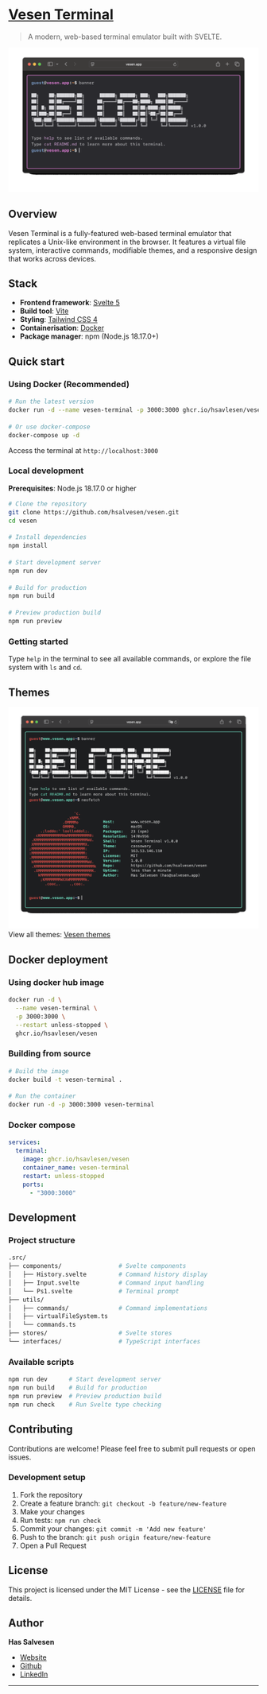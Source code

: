 # [Vesen Terminal](https://www.vesen.app)

> A modern, web-based terminal emulator built with SVELTE.

![banner](/docs/themes/banner.gif)
## Overview

Vesen Terminal is a fully-featured web-based terminal emulator that replicates a Unix-like environment in the browser. It features a virtual file system, interactive commands, modifiable themes, and a responsive design that works across devices.


## Stack

- **Frontend framework**: [Svelte 5](https://svelte.dev/)
- **Build tool**: [Vite](https://vitejs.dev/)
- **Styling**: [Tailwind CSS 4](https://tailwindcss.com/)
- **Containerisation**: [Docker](https://docker.com/)
- **Package manager**: npm (Node.js 18.17.0+)

## Quick start

### Using Docker (Recommended)

```bash
# Run the latest version
docker run -d --name vesen-terminal -p 3000:3000 ghcr.io/hsavlesen/vesen

# Or use docker-compose
docker-compose up -d
```

Access the terminal at `http://localhost:3000`

### Local development

**Prerequisites**: Node.js 18.17.0 or higher

```bash
# Clone the repository
git clone https://github.com/hsalvesen/vesen.git
cd vesen

# Install dependencies
npm install

# Start development server
npm run dev

# Build for production
npm run build

# Preview production build
npm run preview
```

### Getting started
Type `help` in the terminal to see all available commands, or explore the file system with `ls` and `cd`.

## Themes

![themes](/docs/themes/themes.gif)
View all themes: [Vesen themes](/docs/themes)

##  Docker deployment

### Using docker hub image
```bash
docker run -d \
  --name vesen-terminal \
  -p 3000:3000 \
  --restart unless-stopped \
  ghcr.io/hsavlesen/vesen
```

### Building from source
```bash
# Build the image
docker build -t vesen-terminal .

# Run the container
docker run -d -p 3000:3000 vesen-terminal
```

### Docker compose
```yaml
services:
  terminal:
    image: ghcr.io/hsavlesen/vesen
    container_name: vesen-terminal
    restart: unless-stopped
    ports:
      - "3000:3000"
```

##  Development

### Project structure
```bash
.src/
├── components/                # Svelte components
│   ├── History.svelte         # Command history display
│   ├── Input.svelte           # Command input handling
│   └── Ps1.svelte             # Terminal prompt
├── utils/
│   ├── commands/              # Command implementations
│   ├── virtualFileSystem.ts
│   └── commands.ts
├── stores/                    # Svelte stores
└── interfaces/                # TypeScript interfaces
```

### Available scripts
```bash
npm run dev      # Start development server
npm run build    # Build for production
npm run preview  # Preview production build
npm run check    # Run Svelte type checking
```

## Contributing

Contributions are welcome! Please feel free to submit pull requests or open issues.

### Development setup
1. Fork the repository
2. Create a feature branch: `git checkout -b feature/new-feature`
3. Make your changes
4. Run tests: `npm run check`
5. Commit your changes: `git commit -m 'Add new feature'`
6. Push to the branch: `git push origin feature/new-feature`
7. Open a Pull Request

## License

This project is licensed under the MIT License - see the [LICENSE](LICENSE) file for details.

## Author

**Has Salvesen**
- [Website](https://www.vesen.app)
- [Github](https://github.com/hsalvesen)
- [LinkedIn](https://www.linkedin.com/in/harrysalvesen/)

---